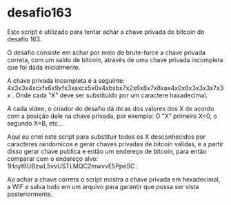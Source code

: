 # desafio163
Este script é utilizado para tentar achar a chave privada de bitcoin do desafio 163.

O desafio consiste em achar por meio de brute-force a chave privada correta, com um saldo de bitcoin, através de uma chave privada incompleta que foi dada inicialmente.

A chave privada incompleta é a seguinte: 4x3x3x4xcxfx6x9xfx3xaxcx5x0x4xbxbx7x2x6x8x7x8xax4x0x8x3x3x3x7x3x .
Onde cada "X" deve ser substituido por um caractere haxadecimal.

A cada vídeo, o criador do desafio dá dicas dos valores dos X de acordo com a posição dele na chave privada, por exemplo: O "X" primeiro X=0, o segundo X=B, etc...

Aqui eu criei este script para substituir todos os X desconhecidos por caracteres randomicos e gerar chaves privadas de bitcoin validas, e a partir disso gerar chave publica e então um endereço de bitcoin, para então comparar com o endereço alvo: 1Hoyt6UBzwL5vvUSTLMQC2mwvvE5PpeSC .

Ao achar a chave correta o script mostra a chave privada em hexadecimal, a WIF e salva tudo em um arquivo para garantir que possa ser vista posteriormente.
